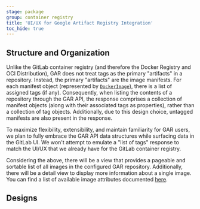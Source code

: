 ```yaml
---
stage: package
group: container registry
title: 'UI/UX for Google Artifact Registry Integration'
toc_hide: true
---
```


## Structure and Organization

Unlike the GitLab container registry (and therefore the Docker Registry and OCI Distribution), GAR does not treat tags as the primary "artifacts" in a repository. Instead, the primary "artifacts" are the image manifests. For each manifest object (represented by [`DockerImage`](https://cloud.google.com/artifact-registry/docs/reference/rpc/google.devtools.artifactregistry.v1#google.devtools.artifactregistry.v1.DockerImage)), there is a list of assigned tags (if any). Consequently, when listing the contents of a repository through the GAR API, the response comprises a collection of manifest objects (along with their associated tags as properties), rather than a collection of tag objects. Additionally, due to this design choice, untagged manifests are also present in the response.

To maximize flexibility, extensibility, and maintain familiarity for GAR users, we plan to fully embrace the GAR API data structures while surfacing data in the GitLab UI. We won't attempt to emulate a "list of tags" response to match the UI/UX that we already have for the GitLab container registry.

Considering the above, there will be a view that provides a pageable and sortable list of all images in the configured GAR repository. Additionally, there will be a detail view to display more information about a single image. You can find a list of available image attributes documented [here](https://cloud.google.com/artifact-registry/docs/reference/rpc/google.devtools.artifactregistry.v1#google.devtools.artifactregistry.v1.DockerImage).

## Designs
